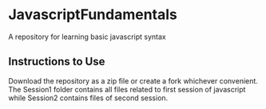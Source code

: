 # JavascriptFundamentals
A repository for learning basic javascript syntax

## Instructions to Use
Download the repository as a zip file or create a fork whichever convenient.
The Session1 folder contains all files related to first session of javascript 
while Session2 contains files of second session.
